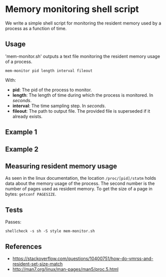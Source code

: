 # Memory monitoring shell script
We write a simple shell script for monitoring the resident memory used by a
process as a function of time.

## Usage
'mem-monitor.sh' outputs a text file monitoring the resident memory usage of a
process.
```
mem-monitor pid length interval fileout
```
With:
  - **pid**: The pid of the process to monitor.
  - **length**: The length of time during which the process is monitored.
                In *seconds*.
  - **interval**: The time sampling step. In *seconds*.
  - **fileout**: The path to output file. The provided file is superseded if it
                 already exists.

## Example 1

## Example 2

## Measuring resident memory usage
As seen in the linux documentation, the location `/proc/[pid]/statm`
holds data about the memory usage of the process. The second number is the
number of pages used as resident memory. To get the size of a page in bytes:
`getconf PAGESIZE`.

## Tests
Passes:
```
shellcheck -s sh -S style mem-monitor.sh
```

## References
  * https://stackoverflow.com/questions/10400751/how-do-vmrss-and-resident-set-size-match
  * http://man7.org/linux/man-pages/man5/proc.5.html
